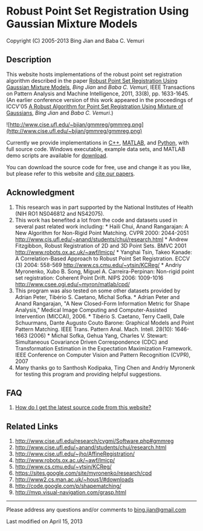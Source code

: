 # Robust Point Set Registration Using Gaussian Mixture Models #
Copyright (C) 2005-2013 Bing Jian and Baba C. Vemuri

## Description ##
This website hosts implementations of the robust point set registration
algorithm described in the paper
[Robust Point Set Registration Using Gaussian Mixture Models](http://scholar.google.com/scholar?q=Robust+point+set+registration+using+gaussian+mixture+models), _Bing Jian_ and _Baba C. Vemuri_,
IEEE Transactions on Pattern Analysis and Machine Intelligence, 2011, 33(8), pp. 1633-1645.  (An earlier conference version of this work appeared in the
proceedings of ICCV'05 [A Robust Algorithm for Point Set Registration Using Mixture of Gaussians](http://scholar.google.com/scholar?as_q=robust+algorithm+point+set+registration+mixture+gaussians), _Bing Jian_ and _Baba C. Vemuri_.)

![http://www.cise.ufl.edu/~bjian/gmmreg/gmmreg.png](http://www.cise.ufl.edu/~bjian/gmmreg/gmmreg.png)

Currently we provide implementations in [C++](http://code.google.com/p/gmmreg/source/browse/#svn/trunk/C++), [MATLAB](http://code.google.com/p/gmmreg/source/browse/#svn/trunk/MATLAB), and [Python](http://code.google.com/p/gmmreg/source/browse/#svn/trunk/Python), with full
source code. Windows executable, example data sets, and MATLAB demo scripts are available for
[download](http://code.google.com/p/gmmreg/downloads/list).

You can download the source code for free, use and change it as
you like, but please refer to this website and [cite our papers](http://gmmreg.googlecode.com/svn/trunk/gmmreg_bib.txt).


## Acknowledgment ##
  1. This research was in part supported by the National Institutes of Health (NIH RO1 NS046812 and NS42075).
  1. This work has benefited a lot from the code and datasets used in several past related work including:
    * Haili Chui, Anand Rangarajan: A New Algorithm for Non-Rigid Point Matching. CVPR 2000: 2044-2051    http://www.cis.ufl.edu/~anand/students/chui/research.html
    * Andrew Fitzgibbon, Robust Registration of 2D and 3D Point Sets.  BMVC 2001 http://www.robots.ox.ac.uk/~awf/lmicp/
    * Yanghai Tsin, Takeo Kanade: A Correlation-Based Approach to Robust Point Set Registration. ECCV (3) 2004: 558-569    http://www.cs.cmu.edu/~ytsin/KCReg/
    * Andriy Myronenko, Xubo B. Song, Miguel A. Carreira-Perpinan: Non-rigid point set registration: Coherent Point Drift. NIPS 2006: 1009-1016 http://www.csee.ogi.edu/~myron/matlab/cpd/
  1. This program was also tested on some other datasets provided by Adrian Peter, Tibério S. Caetano, Michal Sofka.
    * Adrian Peter and Anand Rangarajan, "A New Closed-Form Information Metric for Shape Analysis," Medical Image Computing and Computer-Assisted Intervention (MICCAI), 2006.
    * Tibério S. Caetano, Terry Caelli, Dale Schuurmans, Dante Augusto Couto Barone: Graphical Models and Point Pattern Matching. IEEE Trans. Pattern Anal. Mach. Intell. 28(10): 1646-1663 (2006)
    * Michal Sofka, Gehua Yang, Charles V. Stewart: Simultaneous Covariance Driven Correspondence (CDC) and Transformation Estimation in the Expectation Maximization Framework. IEEE Conference on Computer Vision and Pattern Recognition (CVPR), 2007
  1. Many thanks go to Santhosh Kodipaka, Ting Chen and Andriy Myronenk for testing this program and providing helpful suggestions.

## FAQ ##
  1. [How do I get the latest source code from   this website?](http://code.google.com/p/gmmreg/wiki/svnHowTo)

## Related Links ##
  1. http://www.cise.ufl.edu/research/cvgmi/Software.php#gmmreg
  1. http://www.cise.ufl.edu/~anand/students/chui/research.html
  1. http://www.cise.ufl.edu/~jho/AffineRegistration/
  1. http://www.robots.ox.ac.uk/~awf/lmicp/
  1. http://www.cs.cmu.edu/~ytsin/KCReg/
  1. https://sites.google.com/site/myronenko/research/cpd
  1. http://www2.cs.man.ac.uk/~hous1/#downloads
  1. http://code.google.com/p/shapematching/
  1. http://mvp.visual-navigation.com/grasp.html

---

Please address any questions and/or comments to bing.jian@gmail.com

Last modified on April 15, 2013